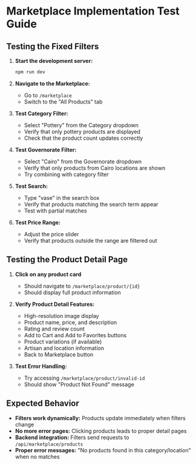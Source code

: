 # Marketplace Implementation Test Guide

## Testing the Fixed Filters

1. **Start the development server:**
   ```bash
   npm run dev
   ```

2. **Navigate to the Marketplace:**
   - Go to `/marketplace`
   - Switch to the "All Products" tab

3. **Test Category Filter:**
   - Select "Pottery" from the Category dropdown
   - Verify that only pottery products are displayed
   - Check that the product count updates correctly

4. **Test Governorate Filter:**
   - Select "Cairo" from the Governorate dropdown
   - Verify that only products from Cairo locations are shown
   - Try combining with category filter

5. **Test Search:**
   - Type "vase" in the search box
   - Verify that products matching the search term appear
   - Test with partial matches

6. **Test Price Range:**
   - Adjust the price slider
   - Verify that products outside the range are filtered out

## Testing the Product Detail Page

1. **Click on any product card**
   - Should navigate to `/marketplace/product/{id}`
   - Should display full product information

2. **Verify Product Detail Features:**
   - High-resolution image display
   - Product name, price, and description
   - Rating and review count
   - Add to Cart and Add to Favorites buttons
   - Product variations (if available)
   - Artisan and location information
   - Back to Marketplace button

3. **Test Error Handling:**
   - Try accessing `/marketplace/product/invalid-id`
   - Should show "Product Not Found" message

## Expected Behavior

- **Filters work dynamically:** Products update immediately when filters change
- **No more error pages:** Clicking products leads to proper detail pages
- **Backend integration:** Filters send requests to `/api/marketplace/products`
- **Proper error messages:** "No products found in this category/location" when no matches